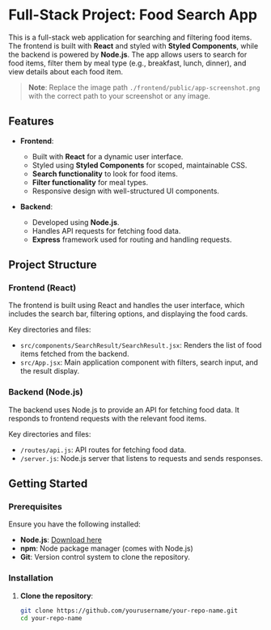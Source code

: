 # Full-Stack Project: Food Search App

This is a full-stack web application for searching and filtering food items. The frontend is built with **React** and styled with **Styled Components**, while the backend is powered by **Node.js**. The app allows users to search for food items, filter them by meal type (e.g., breakfast, lunch, dinner), and view details about each food item.



> **Note**: Replace the image path `./frontend/public/app-screenshot.png` with the correct path to your screenshot or any image.

## Features

- **Frontend**:
  - Built with **React** for a dynamic user interface.
  - Styled using **Styled Components** for scoped, maintainable CSS.
  - **Search functionality** to look for food items.
  - **Filter functionality** for meal types.
  - Responsive design with well-structured UI components.

- **Backend**:
  - Developed using **Node.js**.
  - Handles API requests for fetching food data.
  - **Express** framework used for routing and handling requests.

## Project Structure

### Frontend (React)

The frontend is built using React and handles the user interface, which includes the search bar, filtering options, and displaying the food cards.

Key directories and files:
- `src/components/SearchResult/SearchResult.jsx`: Renders the list of food items fetched from the backend.
- `src/App.jsx`: Main application component with filters, search input, and the result display.

### Backend (Node.js)

The backend uses Node.js to provide an API for fetching food data. It responds to frontend requests with the relevant food items.

Key directories and files:
- `/routes/api.js`: API routes for fetching food data.
- `/server.js`: Node.js server that listens to requests and sends responses.

## Getting Started

### Prerequisites

Ensure you have the following installed:

- **Node.js**: [Download here](https://nodejs.org/en/)
- **npm**: Node package manager (comes with Node.js)
- **Git**: Version control system to clone the repository.

### Installation

1. **Clone the repository**:
   ```bash
   git clone https://github.com/yourusername/your-repo-name.git
   cd your-repo-name
